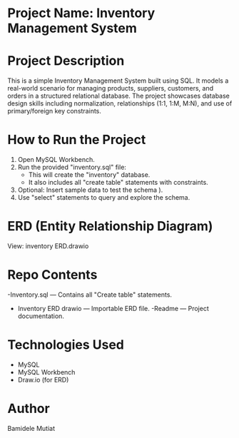 #  Project Name: Inventory Management System

#  Project Description

This is a simple Inventory Management System built using SQL. It models a real-world scenario for managing products, suppliers, customers, and orders in a structured relational database. 
The project showcases database design skills including normalization, relationships (1:1, 1:M, M:N), and use of primary/foreign key constraints.


# How to Run the Project

1. Open MySQL Workbench.
2. Run the provided "inventory.sql" file:
   - This will create the "inventory" database.
   - It also includes all "create table" statements with constraints.
3. Optional: Insert sample data to test the schema ).
4. Use "select" statements to query and explore the schema.

# ERD (Entity Relationship Diagram)

 View: inventory ERD.drawio


# Repo Contents

-Inventory.sql — Contains all  "Create table" statements.
- Inventory ERD drawio — Importable ERD file.
-Readme — Project documentation.


# Technologies Used

- MySQL
- MySQL Workbench
- Draw.io (for ERD)



# Author

Bamidele Mutiat 
